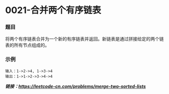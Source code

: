 # 0021-合并两个有序链表

### 题目

将两个有序链表合并为一个新的有序链表并返回。新链表是通过拼接给定的两个链表的所有节点组成的。 

### 示例

    输入：1->2->4, 1->3->4
    输出：1->1->2->3->4->4

***链接：https://leetcode-cn.com/problems/merge-two-sorted-lists***
